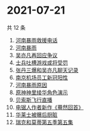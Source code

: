 # 2021-07-21

共 12 条

<!-- BEGIN ZHIHUSEARCH -->
<!-- 最后更新时间 Wed Jul 21 2021 07:10:58 GMT+0800 (China Standard Time) -->
1. [河南暴雨救援电话](https://www.zhihu.com/search?q=暴雨救援)
1. [河南暴雨](https://www.zhihu.com/search?q=河南)
1. [吴亦凡再回应争议](https://www.zhihu.com/search?q=吴亦凡)
1. [士兵吐槽游戏或将受罚](https://www.zhihu.com/search?q=战争雷霆)
1. [张丹三爆和吴亦凡聊天记录](https://www.zhihu.com/search?q=张丹三)
1. [南京机场员工新冠阳性](https://www.zhihu.com/search?q=南京)
1. [河南暴雨原因](https://www.zhihu.com/search?q=河南暴雨原因)
1. [原神神里绫华角色演示](https://www.zhihu.com/search?q=原神)
1. [贝索斯飞行直播](https://www.zhihu.com/search?q=贝索斯)
1. [电锯人作者新作《蓦然回首》](https://www.zhihu.com/search?q=藤本树)
1. [华莱士被曝后厨脏](https://www.zhihu.com/search?q=华莱士)
1. [瑞克和莫蒂第五季第五集](https://www.zhihu.com/search?q=瑞克和莫蒂)
<!-- END ZHIHUSEARCH -->
